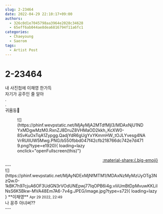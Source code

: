 ```yaml
---
slug: 2-23464
date: 2022-04-29 22:10:17+09:00
authors:
  - 326c0d1e7045798aa3964e2028c34628
  - 65eff6ab044ae8dea6816794f11a6fc1
categories:
  - Chaeyoung
  - Saerom
tags:
  - Artist Post
---
```


# 2-23464

<div class="post-container" markdown="1">
<div class="content-container md-sidebar__scrollwrap" markdown="1">

내 사진첩에 이채영 한가득 <br>자기가 공주인 줄 알아 <br>.<br>.<br>귀욤둥🎀
<figure markdown="1">
![](https://phinf.wevpstatic.net/MjAyMjA2MTdfMjI3/MDAxNjU1NDYxMDgwMzM0.RxnZJ8DruZ8VHMaOD2kkh_KcXW0-8SvKuOxTqA1Zypgg.QadjYdR6gUgYxYKmmHW_tOJLYvesg4NAVrRUlIUW5Mwg.PNG/b550fbbd047f42cfb218766dc742e7d4719.png?type=e1920){ loading=lazy onclick="openFullscreen(this)"}
</figure>


</div>
</div>

<div style="text-align: right;" markdown="1">
<a href="https://weverse.io/fromis9/artist/2-23464" style="text-align: right;">:material-share:{.big-emoji}</a>
</div>
---

<div class="comments-container md-sidebar__scrollwrap" markdown="1">
<div class="comment" markdown="1">
<div class='id-container' markdown="1">
![](https://phinf.wevpstatic.net/MjAyNDExMjNfMTM1/MDAxNzMyMzUyOTg3NzQw.0-1kBK7h97cjuA6OF3UdGN3rVOdUNEpwj77IqOPB6i4g.vliiUmBtDpMvuwKKLiINsS6K5Bkw-MVA48Em7A6-7v4g.JPEG/image.jpg?type=s72){ loading=lazy }
**<span class="artist">이채영</span>** <small>Apr 29 2022, 22:49</small><br>
</div>
<div class='comment-body' markdown="1">
나 꽁주 아녀써??
</div>
</div>
</div>
---
